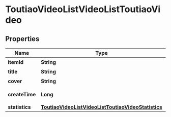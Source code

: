 # ToutiaoVideoListVideoListToutiaoVideo

## Properties
Name | Type | Description | Notes
------------ | ------------- | ------------- | -------------
**itemId** | **String** | 视频id | 
**title** | **String** | 视频标题 | 
**cover** | **String** | 视频封面 | 
**createTime** | **Long** | 视频创建时间戳 | 
**statistics** | [**ToutiaoVideoListVideoListToutiaoVideoStatistics**](ToutiaoVideoListVideoListToutiaoVideoStatistics.md) |  | 
